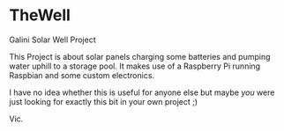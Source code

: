 TheWell
=======

Galini Solar Well Project

This Project is about solar panels charging some batteries and pumping
water uphill to a storage pool. It makes use of a Raspberry Pi running
Raspbian and some custom electronics.

I have no idea whether this is useful for anyone else but maybe *you*
were just looking for exactly this bit in your own project ;)

Vic.
